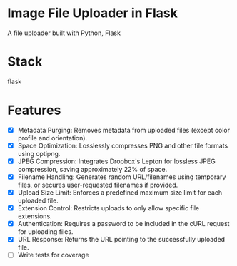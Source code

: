 # Image File Uploader in Flask
A file uploader built with Python, Flask


# Stack
flask
# Features
- [x] Metadata Purging: Removes metadata from uploaded files (except color profile and orientation).
- [x] Space Optimization: Losslessly compresses PNG and other file formats using optipng.
- [x] JPEG Compression: Integrates Dropbox's Lepton for lossless JPEG compression, saving approximately 22% of space.
- [x] Filename Handling: Generates random URL/filenames using temporary files, or secures user-requested filenames if provided.
- [x] Upload Size Limit: Enforces a predefined maximum size limit for each uploaded file.
- [x] Extension Control: Restricts uploads to only allow specific file extensions.
- [x] Authentication: Requires a password to be included in the cURL request for uploading files.
- [x] URL Response: Returns the URL pointing to the successfully uploaded file.
- [ ] Write tests for coverage
